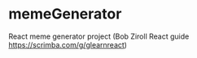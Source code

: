 # memeGenerator
React meme generator project (Bob Ziroll React guide https://scrimba.com/g/glearnreact)

